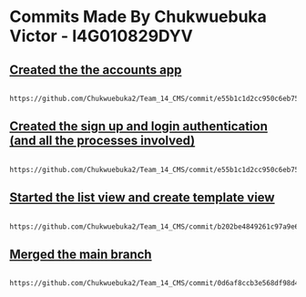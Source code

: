 # Commits Made By Chukwuebuka Victor - I4G010829DYV
## [Created the the accounts app](https://github.com/Chukwuebuka2/Team_14_CMS/commit/e55b1c1d2cc950c6eb752ea8f0d780f5a3e3fef7)
            https://github.com/Chukwuebuka2/Team_14_CMS/commit/e55b1c1d2cc950c6eb752ea8f0d780f5a3e3fef7

## [Created the sign up and login authentication (and all the processes involved)](https://github.com/Chukwuebuka2/Team_14_CMS/commit/e55b1c1d2cc950c6eb752ea8f0d780f5a3e3fef7)
            https://github.com/Chukwuebuka2/Team_14_CMS/commit/e55b1c1d2cc950c6eb752ea8f0d780f5a3e3fef7

## [Started the list view and create template view](https://github.com/Chukwuebuka2/Team_14_CMS/commit/b202be4849261c97a9e6210f70272aadb747c72c)
            https://github.com/Chukwuebuka2/Team_14_CMS/commit/b202be4849261c97a9e6210f70272aadb747c72c

## [Merged the main branch](https://github.com/Chukwuebuka2/Team_14_CMS/commit/0d6af8ccb3e568df98d4bd00931677f06524995d)
            https://github.com/Chukwuebuka2/Team_14_CMS/commit/0d6af8ccb3e568df98d4bd00931677f06524995d
